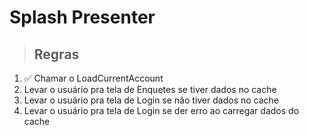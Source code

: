 # Splash Presenter

> ## Regras
1. ✅  Chamar o LoadCurrentAccount
2. Levar o usuário pra tela de Enquetes se tiver dados no cache
3. Levar o usuário pra tela de Login se não tiver dados no cache
4. Levar o usuário pra tela de Login se der erro ao carregar dados do cache